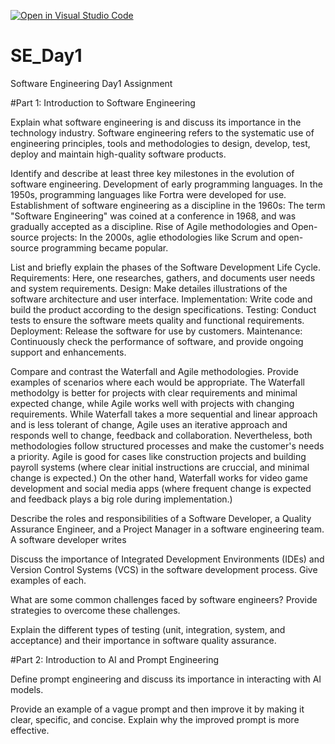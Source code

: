 [![Open in Visual Studio Code](https://classroom.github.com/assets/open-in-vscode-2e0aaae1b6195c2367325f4f02e2d04e9abb55f0b24a779b69b11b9e10269abc.svg)](https://classroom.github.com/online_ide?assignment_repo_id=18395243&assignment_repo_type=AssignmentRepo)
# SE_Day1
Software Engineering Day1 Assignment

#Part 1: Introduction to Software Engineering

Explain what software engineering is and discuss its importance in the technology industry.
Software engineering refers to the systematic use of engineering principles, tools and methodologies to design, develop, test, deploy and maintain high-quality software products.

Identify and describe at least three key milestones in the evolution of software engineering.
Development of early programming languages. In the 1950s, programming languages like Fortra were developed for use.
Establishment of software engineering as a discipline in the 1960s: The term "Software Engineering" was coined at a conference in 1968, and was gradually accepted as a discipline.
Rise of Agile methodologies and Open-source projects: In the 2000s, aglie ethodologies like Scrum and open-source programming became popular.

List and briefly explain the phases of the Software Development Life Cycle.
Requirements: Here, one researches, gathers, and documents user needs and system requirements.
Design: Make detailes illustrations of the software architecture and user interface.
Implementation: Write code and build the product according to the design specifications.
Testing: Conduct tests to ensure the software meets quality and functional requirements.
Deployment: Release the software for use by customers.
Maintenance: Continuously check the performance of software, and provide ongoing support and enhancements.

Compare and contrast the Waterfall and Agile methodologies. Provide examples of scenarios where each would be appropriate.
The Waterfall methodolgy is better for projects with clear requirements and minimal expected change, while Agile works well with projects with changing requirements. While Waterfall takes a more sequential and linear approach and is less tolerant of change, Agile uses an iterative approach and responds well to change, feedback and collaboration. Nevertheless, both methodologies follow structured processes and make the customer's needs a priority.
Agile is good for cases like construction projects and building payroll systems (where clear initial instructions are cruccial, and minimal change is expected.) On the other hand, Waterfall works for video game development and social media apps (where frequent change is expected and feedback plays a big role during implementation.)

Describe the roles and responsibilities of a Software Developer, a Quality Assurance Engineer, and a Project Manager in a software engineering team.
A software developer writes 


Discuss the importance of Integrated Development Environments (IDEs) and Version Control Systems (VCS) in the software development process. Give examples of each.


What are some common challenges faced by software engineers? Provide strategies to overcome these challenges.


Explain the different types of testing (unit, integration, system, and acceptance) and their importance in software quality assurance.


#Part 2: Introduction to AI and Prompt Engineering


Define prompt engineering and discuss its importance in interacting with AI models.


Provide an example of a vague prompt and then improve it by making it clear, specific, and concise. Explain why the improved prompt is more effective.
